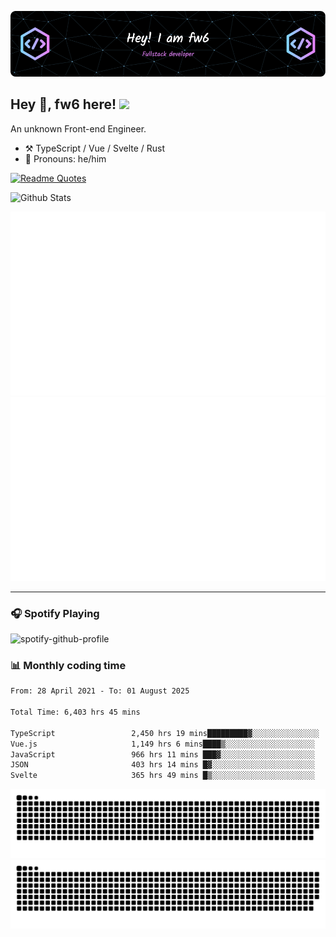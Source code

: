![Header](github-header-image.png)

## Hey 👋, fw6 here! <img src="https://github.githubassets.com/images/mona-whisper.gif" height="24" />


An unknown Front-end Engineer.

-   :hammer_and_pick: TypeScript / Vue / Svelte / Rust
-   :man: Pronouns: he/him


[![Readme Quotes](https://quotes-github-readme.vercel.app/api?type=horizontal&theme=algolia)](https://github.com/piyushsuthar/github-readme-quotes)



![Github Stats](https://github-readme-stats.vercel.app/api?username=fw6&bg_color=30,e96443,904e95&title_color=fff&text_color=fff)

![](https://raw.githubusercontent.com/fw6/github-stats-transparent/output/generated/overview.svg)
![](https://raw.githubusercontent.com/fw6/github-stats-transparent/output/generated/languages.svg)


---

### 🎧 Spotify Playing

<!-- ![spotify-github-profile](/img/default.svg) -->

![spotify-github-profile](https://spotify-github-profile.vercel.app/api/view.svg?uid=r6wn4hdvypv0lkzyrj0e0pjct&cover_image=true&theme=default&show_offline=true&background_color=9a10ad&interchange=true&bar_color_cover=true)



### :bar_chart: Monthly coding time 

<!--START_SECTION:waka-->

```txt
From: 28 April 2021 - To: 01 August 2025

Total Time: 6,403 hrs 45 mins

TypeScript                 2,450 hrs 19 mins█████████▓░░░░░░░░░░░░░░░   38.26 %
Vue.js                     1,149 hrs 6 mins████▒░░░░░░░░░░░░░░░░░░░░   17.94 %
JavaScript                 966 hrs 11 mins ███▓░░░░░░░░░░░░░░░░░░░░░   15.09 %
JSON                       403 hrs 14 mins █▓░░░░░░░░░░░░░░░░░░░░░░░   06.30 %
Svelte                     365 hrs 49 mins █▒░░░░░░░░░░░░░░░░░░░░░░░   05.71 %
```

<!--END_SECTION:waka-->




![github contribution grid snake animation](https://raw.githubusercontent.com/platane/platane/output/github-contribution-grid-snake-dark.svg#gh-dark-mode-only)![github contribution grid snake animation](https://raw.githubusercontent.com/platane/platane/output/github-contribution-grid-snake.svg#gh-light-mode-only)
